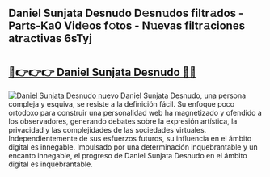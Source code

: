 ## Daniel Sunjata Desnudo D𝚎sn𝚞dos filtr𝚊dos - Parts-Ka0 Vid𝚎os f𝚘tos - N𝚞evas filtr𝚊ciones atr𝚊ctivas 6sTyj

# <h2><a href="http://mb8itq.tromn.icu/?c=Daniel+Sunjata+Desnudo">🔗👉👉👉 Daniel Sunjata Desnudo 🔗🔗</a></h2>

[![Daniel Sunjata Desnudo nuevo](https://i.imgur.com/pEAQMta.gif)](http://mb8itq.tromn.icu/?c=Daniel+Sunjata+Desnudo)
Daniel Sunjata Desnudo, una persona compleja y esquiva, se resiste a la definición fácil. Su enfoque poco ortodoxo para construir una personalidad web ha magnetizado y ofendido a los observadores, generando debates sobre la expresión artística, la privacidad y las complejidades de las sociedades virtuales. Independientemente de sus esfuerzos futuros, su influencia en el ámbito digital es innegable. Impulsado por una determinación inquebrantable y un encanto innegable, el progreso de Daniel Sunjata Desnudo en el ámbito digital es inquebrantable.
